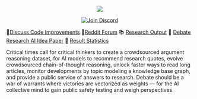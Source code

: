 <p align="center">
<img src="https://i.imgur.com/QbMPFrk.png"  > 
</p>
<p align="center">
<a href="https://discord.gg/krAENxCG">
    <img src="https://img.shields.io/discord/1130153053056684123.svg?label=Discord&logo=Discord&colorB=7289da&style=flat" alt="Join Discord"/>
</a>
</p>

🔧[Discuss Code Improvements](https://discord.gg/krAENxCG)  🙋‍ [Reddit Forum](https://www.reddit.com/r/Debate+policydebate) 📚  [Research Output](https://opencaselist.com/) 📜  [Debate Research AI Idea Paper](https://arxiv.org/abs/2406.14657)
  📶 [Result Statistics](https://www.debate.land/)

</p>
          Critical times call for critical thinkers to create  a crowdsourced argument reasoning dataset, for AI models to recommend research quotes,  evolve crowdsourced chain-of-thought reasoning,  unlock faster ways to read long articles, monitor developments by topic modeling a knowledge base graph, and provide a public service of answers to research. Debate should be a war of warrants where victories are vectorized as weights — for the AI collective mind to gain public safety testing and weigh perspectives.

